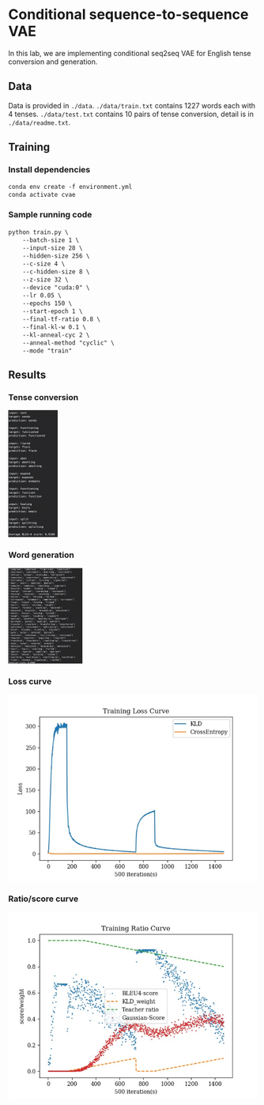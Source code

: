 # Conditional sequence-to-sequence VAE

In this lab, we are implementing conditional seq2seq VAE for English tense conversion and generation.

## Data
Data is provided in `./data`. `./data/train.txt` contains 1227 words each with 4 tenses. `./data/test.txt` contains 10 pairs of tense conversion, detail is in `./data/readme.txt`.

## Training

### Install dependencies

```
conda env create -f environment.yml
conda activate cvae
```

### Sample running code

```
python train.py \
    --batch-size 1 \
    --input-size 28 \
    --hidden-size 256 \
    --c-size 4 \
    --c-hidden-size 8 \
    --z-size 32 \
    --device "cuda:0" \
    --lr 0.05 \
    --epochs 150 \
    --start-epoch 1 \
    --final-tf-ratio 0.8 \
    --final-kl-w 0.1 \
    --kl-anneal-cyc 2 \
    --anneal-method "cyclic" \
    --mode "train"
```

## Results

### Tense conversion
<img src="./results/cyclic/cyclic_bleu.png" width="100">

### Word generation
<img src="./results/cyclic/cyclic_gauss.png" width="150">

### Loss curve
<img src="./results/cyclic/cyclic_loss.jpg">

### Ratio/score curve
<img src="./results/cyclic/cyclic_ratio.jpg">